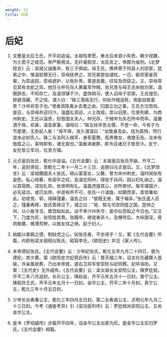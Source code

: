 ```yaml
---
weight: 13
title: 后妃
---
```


# 后妃

1. <span id="后妃-1"></span>
文惠皇太后王氏，开平初追谥。太祖性孝愿，奉太后未尝小失色，朝夕视膳，为士君子之规范。帝严察用法，无纤毫假贷，太后言之，帝颇为省刑。《北梦琐言》云：梁祖父诚蚤卒，有三子俱幼。母王氏，携养寄于同县人刘崇家。昆弟之中，惟温狡猾无行，崇母抚养之，崇兄弟尝加谴杖。一日，偷崇家釜而窜，为崇追回，崇母遮护，以免扑责。善逐走鹿，往往及而获之。又，崇母常见其有龙蛇之异。他日与仲兄存入黄巢军作贼，伯兄昱与母王氏尚依刘家。温既辞去，不知存亡。及温领镇于汴，盛饰舆马，使人迎母于崇家。王氏惶恐，辞避深藏，不之信，谓人曰：“硃三落拓无行，何处作贼送死，焉能自致富贵？汴帅非吾子也。”使者具陈离乡去里之由，归国立功之事，王氏方泣而信。是日，与崇母并迎归汴。温盛礼郊迎，人士改观。崇以旧恩，位至列卿，为商州刺史。王氏以温贵，封晋国太夫人。仲兄存，于贼中为矢石所中而卒。温置酒于母，欢甚，语及家事，谓母曰：“硃五经辛苦业儒，不登一命，今有子为节度使，无忝前人矣！”母不怿，良久谓温曰：“汝致身及此，信为英特，然行谊未必如先人。硃二与汝同入贼军，身死蛮徼，孤男稚女，艰食无告。汝未有恤孤之心，英特即有，诸无取也。”温垂涕谢罪，即令召诸兄子皆至汴。友宁、友伦皆立军功，位至方镇。

2. <span id="后妃-2"></span>
元贞皇后张氏，乾化中追谥。《五代会要》云：太祖皇后张氏早崩，开平二年，追封贤妃，至乾化二年十一月二十三日，追册曰元贞皇后。又，《北梦琐言》云：梁祖魏国夫人张氏，砀山富室女，父蕤，曾为宋州刺史。温时闻张有姿色，私心倾慕，有丽华之叹。及温在同州，得张于兵间，因以妇礼纳之。温以其宿款，深加礼异。张贤明有礼，温虽虎狼其心，亦所景伏。每军谋国计，必先延访。或已出师，中途有所不可，张氏一介请旋，如期而至，其信重如此。初收兗、郓，得硃瑾妻，温告之曰：“彼既无依，寓于辎车。”张氏遣人召之，瑾妻再拜，张氏答拜泣下，谓之曰：“兗、郓与司空同姓之国，昆仲之间，以小故寻戈，致吾姒如此。设不幸汴州失守，妾亦似吾姒之今日也。”又泣下，乃度为尼，张恆给其费。张既卒，继宠者非人，及僭号后，大纵朋淫，骨肉聚麀，帷薄荒秽，以致友珪之祸，起于妇人。

3. <span id="后妃-3"></span>
始能以柔婉之德，制豺虎之心，如张氏者，不亦贤乎！又，案《五代会要》所载，内职有梁太祖昭仪陈氏、昭容李氏，《欧阳史》并见《家人传》。

4. <span id="后妃-4"></span>
末帝德妃张氏。《五代会要》云：少帝妃张氏，乾化五年九月二十四日，册为德妃，其夕薨。案《欧阳史次妃郭氏传》云：晋天福三年，诏太社先藏罪人首级，许亲属收葬，乃出末帝首，遣右卫将军安崇阮与妃同葬。妃卒洛阳。又案：《五代史》无外戚传。《五代会要》云：梁太祖长女安阳公主，降罗廷规，开平二年八月追封。长乐公主，降赵岩，开平元年五月十一日封。普宁公主，降昭祚王氏，开平元年五月十一日封。金华公主，开平二年十月封。真宁公主，乾化三年十月五日封。

5. <span id="后妃-5"></span>
少帝长女寿春公主，乾化三年四月五日封。第二女寿昌公主，贞明元年九月二十三日封。今考《通鉴考异》引《梁功臣列传》云：罗廷规尚安阳公主，又尚金华公主。

6. <span id="后妃-6"></span>
是书《罗绍威传》亦载开平四年，诏金华公主出家为尼。是金华公主实归罗氏，《五代会要》阙载。
